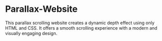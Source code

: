 # Parallax-Website
This parallax scrolling website creates a dynamic depth effect using only HTML and CSS. It offers a smooth scrolling experience with a modern and visually engaging design.
